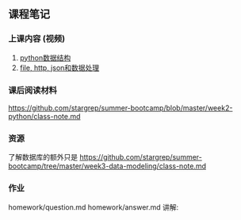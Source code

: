 ## 课程笔记

### 上课内容 (视频)
1. [python数据结构](https://www.jianguoyun.com/p/DfSmn1EQhZriBxiqzP0B)
2. [file, http, json和数据处理](https://www.jianguoyun.com/p/DUF2jDIQhZriBxi1zP0B)

### 课后阅读材料
https://github.com/stargrep/summer-bootcamp/blob/master/week2-python/class-note.md

### 资源
了解数据库的额外只是
https://github.com/stargrep/summer-bootcamp/tree/master/week3-data-modeling/class-note.md

### 作业
homework/question.md
homework/answer.md
讲解: 

